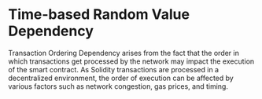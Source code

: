 # Time-based Random Value Dependency
Transaction Ordering Dependency arises from the fact that the order in which transactions get processed by the network may impact the execution of the smart contract. As Solidity transactions are processed in a decentralized environment, the order of execution can be affected by various factors such as network congestion, gas prices, and timing. 

